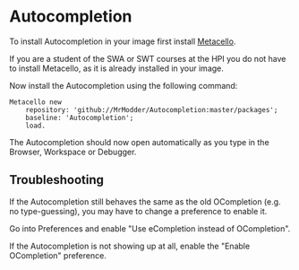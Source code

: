 # Autocompletion

To install Autocompletion in your image first install [Metacello](https://github.com/Metacello/metacello).

If you are a student of the SWA or SWT courses at the HPI you do not have to install Metacello, as it is already installed in your image.

Now install the Autocompletion using the following command:
```smalltalk
Metacello new
	repository: 'github://MrModder/Autocompletion:master/packages';
	baseline: 'Autocompletion';
	load.
```

The Autocompletion should now open automatically as you type in the Browser, Workspace or Debugger.

## Troubleshooting
If the Autocompletion still behaves the same as the old OCompletion (e.g. no type-guessing), you may have to change a preference to enable it.

Go into Preferences and enable "Use eCompletion instead of OCompletion".

If the Autocompletion is not showing up at all, enable the "Enable OCompletion" preference.
